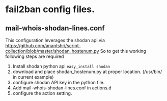 # fail2ban config files.

## mail-whois-shodan-lines.conf
This configuration leverages the shodan api via https://github.com/anantshri/script-collection/blob/master/shodan_hostenum.py
So to get this working following steps are required

1) Install shodan python api
`easy_install shodan`
2) download and place shodan_hostenum.py at proper location. (/usr/bin/ in current example)
3) configure shodan API key in the python file.
4) Add mail-whois-shodan-lines.conf in actions.d
5) configure the action setting.
